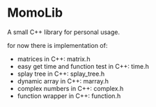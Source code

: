 # MomoLib
A small C++ library for personal usage.

for now there is implementation of:
- matrices in C++: matrix.h
- easy get time and function test in C++: time.h
- splay tree in C++: splay_tree.h
- dynamic array in C++: marray.h
- complex numbers in C++: complex.h
- function wrapper in C++: function.h
